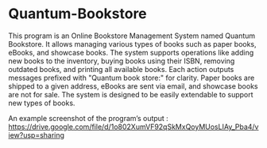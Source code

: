 # Quantum-Bookstore

This program is an Online Bookstore Management System named Quantum Bookstore. It allows managing various types of books such as paper books, eBooks, and showcase books. The system supports operations like adding new books to the inventory, buying books using their ISBN, removing outdated books, and printing all available books. Each action outputs messages prefixed with "Quantum book store:" for clarity. Paper books are shipped to a given address, eBooks are sent via email, and showcase books are not for sale. The system is designed to be easily extendable to support new types of books.

An example screenshot of the program’s output : https://drive.google.com/file/d/1o802XumVF92qSkMxQoyMUosLIAy_Pba4/view?usp=sharing 
